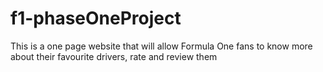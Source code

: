 # f1-phaseOneProject
This is a one page website that will allow Formula One fans to know more about their favourite drivers, rate and review them
